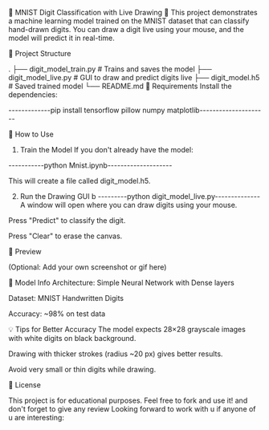🧠 MNIST Digit Classification with Live Drawing 🎨
This project demonstrates a machine learning model trained on the MNIST dataset that can classify hand-drawn digits. You can draw a digit live using your mouse, and the model will predict it in real-time.

📂 Project Structure

.
├── digit_model_train.py       # Trains and saves the model
├── digit_model_live.py        # GUI to draw and predict digits live
├── digit_model.h5             # Saved trained model
└── README.md
🔧 Requirements
Install the dependencies:


-------------pip install tensorflow pillow numpy matplotlib---------------------

🚀 How to Use
1. Train the Model
If you don't already have the model:

-----------python Mnist.ipynb--------------------

This will create a file called digit_model.h5.

2. Run the Drawing GUI
b
---------python digit_model_live.py--------------
A window will open where you can draw digits using your mouse.

Press "Predict" to classify the digit.

Press "Clear" to erase the canvas.

📸 Preview

(Optional: Add your own screenshot or gif here)


🧠 Model Info
Architecture: Simple Neural Network with Dense layers

Dataset: MNIST Handwritten Digits

Accuracy: ~98% on test data


💡 Tips for Better Accuracy
The model expects 28×28 grayscale images with white digits on black background.

Drawing with thicker strokes (radius ~20 px) gives better results.

Avoid very small or thin digits while drawing.


📜 License

This project is for educational purposes. Feel free to fork and use it! and don't forget to give any review 
Looking forward to work with u if anyone of u are interesting: